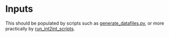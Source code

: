 # Inputs #

This should be populated by scripts such as
[generate_datafiles.py](../src/scripts/generate_datafiles.py), or more
practically by [run_int2int_scripts](../src/run_int2int_scripts).
